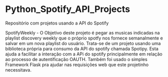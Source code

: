 # Python_Spotify_API_Projects
Repositório com projetos usando a API do Spotify

SpotifyWeekly - 
  O Objetivo deste projeto é pegar as musicas indicadas na playlist discovery weekly que o próprio spotfy nos fornece semanalmente e salvar em um nova playlist do usuário.
  Trata-se de um projeto usando uma biblioteca própria para consumo da API do spotify chamada Spotipy. Esta ajuda a facilitar a interação com a APi do spotify principalmente em relação ao processo de autentificação OAUTH. 
  Também foi usado o simples Framework Flask pra ajudar nas requisições web que este projetinho necessitava.
